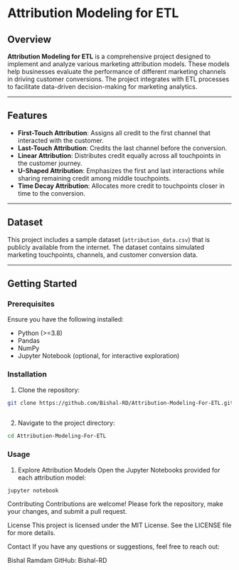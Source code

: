# Attribution Modeling for ETL

## Overview

**Attribution Modeling for ETL** is a comprehensive project designed to implement and analyze various marketing attribution models. These models help businesses evaluate the performance of different marketing channels in driving customer conversions. The project integrates with ETL processes to facilitate data-driven decision-making for marketing analytics.

---

## Features

- **First-Touch Attribution**: Assigns all credit to the first channel that interacted with the customer.
- **Last-Touch Attribution**: Credits the last channel before the conversion.
- **Linear Attribution**: Distributes credit equally across all touchpoints in the customer journey.
- **U-Shaped Attribution**: Emphasizes the first and last interactions while sharing remaining credit among middle touchpoints.
- **Time Decay Attribution**: Allocates more credit to touchpoints closer in time to the conversion.

---

## Dataset

This project includes a sample dataset (`attribution_data.csv`) that is publicly available from the internet. The dataset contains simulated marketing touchpoints, channels, and customer conversion data.

---

## Getting Started

### Prerequisites
Ensure you have the following installed:
- Python (>=3.8)
- Pandas
- NumPy
- Jupyter Notebook (optional, for interactive exploration)

### Installation

1. Clone the repository:
```bash
git clone https://github.com/Bishal-RD/Attribution-Modeling-For-ETL.git
   
```

2. Navigate to the project directory:
```bash
cd Attribution-Modeling-For-ETL
```

### Usage
1. Explore Attribution Models
Open the Jupyter Notebooks provided for each attribution model:

```bash
jupyter notebook
```


Contributing
Contributions are welcome! Please fork the repository, make your changes, and submit a pull request.

License
This project is licensed under the MIT License. See the LICENSE file for more details.

Contact
If you have any questions or suggestions, feel free to reach out:

Bishal Ramdam
GitHub: Bishal-RD
